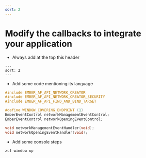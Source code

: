 ```yaml
---
sort: 2
---
```


# Modify the callbacks to integrate your application

-	Always add at the top this header
```
---
sort: 2
---
```

- 	Add some code mentioning its language

```c
#include EMBER_AF_API_NETWORK_CREATOR
#include EMBER_AF_API_NETWORK_CREATOR_SECURITY
#include EMBER_AF_API_FIND_AND_BIND_TARGET

#define WINDOW_COVERING_ENDPOINT (1)
EmberEventControl networkManagementEventControl;
EmberEventControl networkOpeningEventControl;

void networkManagementEventHandler(void);
void networkOpeningEventHandler(void);
```

-	Add some console steps

```console
zcl window up
```
